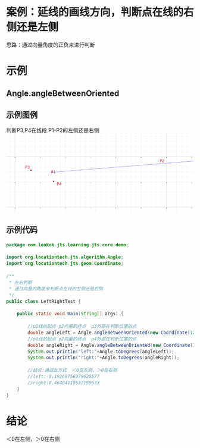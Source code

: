 # 案例：延线的画线方向，判断点在线的右侧还是左侧
思路：通过向量角度的正负来进行判断
# 示例
## Angle.angleBetweenOriented
## 示例图例
判断P3,P4在线段 P1-P2的左侧还是右侧<br>
![left-right.png](../../statics/demo/left-right.png)
## 示例代码
```java
package com.leokok.jts.learning.jts.core.demo;

import org.locationtech.jts.algorithm.Angle;
import org.locationtech.jts.geom.Coordinate;

/**
 * 左右判断
 * 通过向量的角度来判断点在线的左侧还是右侧
 */
public class LeftRightTest {

    public static void main(String[] args) {

        //p1线的起点 p2向量的终点  p3外部在判断位置的点
        double angleLeft = Angle.angleBetweenOriented(new Coordinate(121.5269675, 30.91322688), new Coordinate(121.52718887, 30.91324457), new Coordinate(121.5269632, 30.9132273));
        //p1线的起点 p2向量的终点  p4外部在判断位置的点
        double angleRight = Angle.angleBetweenOriented(new Coordinate(121.5269675, 30.91322688), new Coordinate(121.52718887, 30.91324457), new Coordinate(121.52696764327527 ,30.91322508707482));
        System.out.println("left:"+Angle.toDegrees(angleLeft));
        System.out.println("right:"+Angle.toDegrees(angleRight));

        //结论:通过此方式  ＜0在左侧，＞0在右侧
        //left:-0.19269756979628577
        //right:0.46404119632189633
    }
}
```
# 结论
＜0在左侧，＞0在右侧